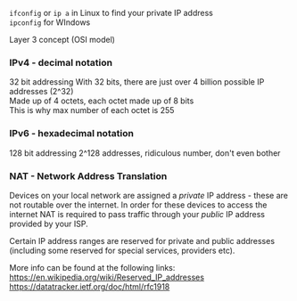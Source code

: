 `ifconfig` or `ip a` in Linux to find your private IP address  
`ipconfig` for WIndows  

Layer 3 concept (OSI model)

### IPv4 - decimal notation  
32 bit addressing
With 32 bits, there are just over 4 billion possible IP addresses (2^32)  
Made up of 4 octets, each octet made up of 8 bits  
This is why max number of each octet is 255

### IPv6 - hexadecimal notation  
128 bit addressing
2^128 addresses, ridiculous number, don't even bother



### NAT - Network Address Translation  
Devices on your local network are assigned a *private* IP address - these are not routable over the internet. In order for these devices to access the internet NAT is required to pass traffic through your *public* IP address provided by your ISP.

Certain IP address ranges are reserved for private and public addresses (including some reserved for special services, providers etc).

More info can be found at the following links:  
https://en.wikipedia.org/wiki/Reserved_IP_addresses  
https://datatracker.ietf.org/doc/html/rfc1918